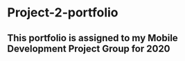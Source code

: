 # Project-2-portfolio


## This portfolio is assigned to my Mobile Development Project Group for 2020
